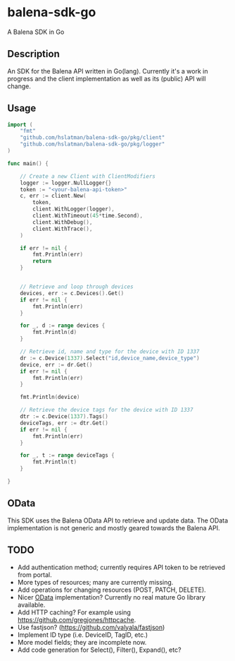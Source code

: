 # balena-sdk-go

A Balena SDK in Go

## Description

An SDK for the Balena API written in Go(lang).
Currently it's a work in progress and the client implementation as well as its (public) API will change.

## Usage

```go
import (
    "fmt"
    "github.com/hslatman/balena-sdk-go/pkg/client"
    "github.com/hslatman/balena-sdk-go/pkg/logger"
)

func main() {

    // Create a new Client with ClientModifiers
    logger := logger.NullLogger{}
    token := "<your-balena-api-token>"
    c, err := client.New(
        token,
        client.WithLogger(logger),
        client.WithTimeout(45*time.Second),
        client.WithDebug(),
        client.WithTrace(),
    )

    if err != nil {
        fmt.Println(err)
        return
    }


    // Retrieve and loop through devices
    devices, err := c.Devices().Get()
    if err != nil {
        fmt.Println(err)
    }

    for _, d := range devices {
        fmt.Println(d)
    }

    // Retrieve id, name and type for the device with ID 1337
    dr := c.Device(1337).Select("id,device_name,device_type")
    device, err := dr.Get()
    if err != nil {
        fmt.Println(err)
    }

    fmt.Println(device)

    // Retrieve the device tags for the device with ID 1337
    dtr := c.Device(1337).Tags()
    deviceTags, err := dtr.Get()
    if err != nil {
        fmt.Println(err)
    }

    for _, t := range deviceTags {
        fmt.Println(t)
    }

}
```

## OData

This SDK uses the Balena OData API to retrieve and update data.
The OData implementation is not generic and mostly geared towards the Balena API.

## TODO

* Add authentication method; currently requires API token to be retrieved from portal.
* More types of resources; many are currently missing.
* Add operations for changing resources (POST, PATCH, DELETE).
* Nicer [OData](https://www.odata.org/) implementation? Currently no real mature Go library available.
* Add HTTP caching? For example using https://github.com/gregjones/httpcache. 
* Use fastjson? (https://github.com/valyala/fastjson)
* Implement ID type (i.e. DeviceID, TagID, etc.)
* More model fields; they are incomplete now.
* Add code generation for Select(), Filter(), Expand(), etc?

